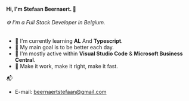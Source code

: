 #### Hi, I'm Stefaan Beernaert. :panda_face:
###### ⚙️ I'm a Full Stack Developer in Belgium.



- 🏢 I'm currently learning **AL** And **Typescript**.
- 🌱 My main goal is to be better each day.
- 💬 I'm mostly active within **Visual Studio Code** & **Microsoft Business Central**.
- :key: Make it work, make it right, make it fast. 

📬 
* E-mail: beernaertstefaan@gmail.com
